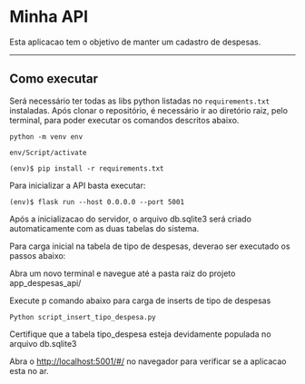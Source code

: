 # Minha API

Esta aplicacao tem o objetivo de manter um cadastro de despesas.

---
## Como executar 

Será necessário ter todas as libs python listadas no `requirements.txt` instaladas.
Após clonar o repositório, é necessário ir ao diretório raiz, pelo terminal, para poder executar os comandos descritos abaixo.

```
python -m venv env  
```

```
env/Script/activate
```

```
(env)$ pip install -r requirements.txt
```

Para inicializar a API basta executar:

```
(env)$ flask run --host 0.0.0.0 --port 5001
```

Após a inicializacao do servidor, o arquivo db.sqlite3 será criado automaticamente com as duas tabelas do sistema.

Para carga inicial na tabela de tipo de despesas, deverao ser executado os passos abaixo:

Abra um novo terminal e navegue até a pasta raiz do projeto app_despesas_api/

Execute p comando abaixo para carga de inserts de tipo de despesas

```
Python script_insert_tipo_despesa.py
````

Certifique que a tabela tipo_despesa esteja devidamente populada no arquivo db.sqlite3

Abra o [http://localhost:5001/#/](http://localhost:5001/#/) no navegador para verificar se a aplicacao esta no ar.


